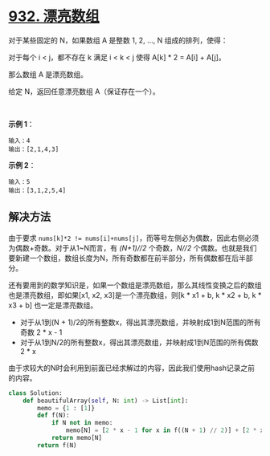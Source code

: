 # [932. 漂亮数组](https://leetcode-cn.com/problems/beautiful-array/)

对于某些固定的 N，如果数组 A 是整数 1, 2, ..., N 组成的排列，使得：

对于每个 i < j，都不存在 k 满足 i < k < j 使得 A[k] * 2 = A[i] + A[j]。

那么数组 A 是漂亮数组。

给定 N，返回任意漂亮数组 A（保证存在一个）。

 

**示例 1**：
```
输入：4
输出：[2,1,4,3]
```

**示例 2**：
```
输入：5
输出：[3,1,2,5,4]
```

## 解决方法

由于要求 `nums[k]*2 != nums[i]+nums[j]`，而等号左侧必为偶数，因此右侧必须为偶数+奇数。对于从1~N而言，有 *(N+1)//2* 个奇数，*N//2* 个偶数。也就是我们要新建一个数组，数组长度为N，所有奇数都在前半部分，所有偶数都在后半部分。

还有要用到的数学知识是，如果一个数组是漂亮数组，那么其线性变换之后的数组也是漂亮数组，即如果[x1, x2, x3]是一个漂亮数组，则[k * x1 + b, k * x2 + b, k * x3 + b] 也一定是漂亮数组。

* 对于从1到(N + 1)/2的所有整数x，得出其漂亮数组，并映射成1到N范围的所有奇数 2 * x - 1
* 对于从1到N/2的所有整数x，得出其漂亮数组，并映射成1到N范围的所有偶数 2 * x

由于求较大的N时会利用到前面已经求解过的内容，因此我们使用hash记录之前的内容。

```py
class Solution:
    def beautifulArray(self, N: int) -> List[int]:
        memo = {1 : [1]}
        def f(N):
            if N not in memo:
                memo[N] = [2 * x - 1 for x in f((N + 1) // 2)] + [2 * x for x in f(N // 2)]
            return memo[N]
        return f(N)
```